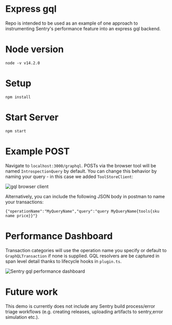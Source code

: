 # Express gql
Repo is intended to be used as an example of one approach to instrumenting Sentry's performance feature into an express gql backend. 

# Node version

```node -v v14.2.0```
# Setup

``` npm install ```

# Start Server

``` npm start ```

# Example POST 
Navigate to `localhost:3000/graphql`. POSTs via the browser tool will be named `IntrospectionQuery` by default. You can change this behavior by naming your query - in this case we added `ToolStoreClient`:

![gql browser client](./screenshots/gqlClient.png )

Alternatively, you can include the following JSON body in postman to name your transactions:

```{"operationName":"MyQueryName","query":"query MyQueryName{tools{sku name price}}"}```

# Performance Dashboard
Transaction categories will use the operation name you specify or default to `GraphQLTransaction` if none is supplied. GQL resolvers are be captured in span level detail thanks to lifecycle hooks in `plugin.ts`.

![Sentry gql performance dashboard](./screenshots/dashboard.png )


# Future work

This demo is currently does not include any Sentry build process/error triage workflows (e.g. creating releases, uploading artifacts to sentry,error simulation etc.). 

    